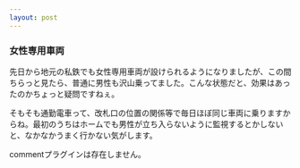 ```yaml
---
layout: post
---
```

<h3>女性専用車両</h3>
<p>先日から地元の私鉄でも女性専用車両が設けられるようになりましたが、この間ちらっと見たら、普通に男性も沢山乗ってました。こんな状態だと、効果はあったのかちょっと疑問ですねぇ。</p>
<p>そもそも通勤電車って、改札口の位置の関係等で毎日ほぼ同じ車両に乗りますからね。最初のうちはホームでも男性が立ち入らないように監視するとかしないと、なかなかうまく行かない気がします。</p>
<p><span class="error">commentプラグインは存在しません。</span> </p>
